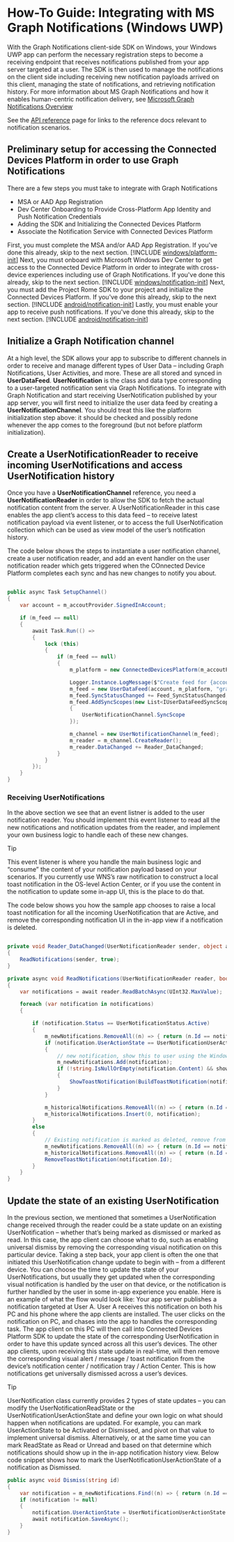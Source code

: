 # How-To Guide: Integrating with MS Graph Notifications (Windows UWP)

With the Graph Notifications client-side SDK on Windows, your Windows UWP app can perform the necessary registration steps to become a receiving endpoint that receives notifications published from your app server targeted at a user. The SDK is then used to manage the notifications on the client side including receiving new notification payloads arrived on this client, managing the state of notifications, and retrieving notification history. For more information about MS Graph Notifications and how it enables human-centric notification delivery, see [Microsoft Graph Notifications Overview](../../index.md)

See the [API reference](../api-reference/index.md) page for links to the reference docs relevant to notification scenarios.

## Preliminary setup for accessing the Connected Devices Platform in order to use Graph Notifications 
There are a few steps you must take to integrate with Graph Notifications
* MSA or AAD App Registration
* Dev Center Onboarding to Provide Cross-Platform App Identity and Push Notification Credentials
* Adding the SDK and Initializing the Connected Devices Platform
* Associate the Notification Service with Connected Devices Platform

First, you must complete the MSA and/or AAD App Registration. If you've done this already, skip to the next section.
[!INCLUDE [windows/platform-init](../../../includes/windows/notifications-app-registration-onboarding.md)]
Next, you must onboard with Microsoft Windows Dev Center to get access to the Connected Device Platform in order to integrate with cross-device experiences including use of Graph Notifications. If you've done this already, skip to the next section.
[!INCLUDE [windows/notification-init](../../../includes/windows/notifications-dev-center-onboarding.md)]
Next, you must add the Project Rome SDK to your project and initialize the Connected Devices Platform. If you've done this already, skip to the next section.
[!INCLUDE [android/notification-init](../../../includes/android/notifications-platfrom-init.md)]
Lastly, you must enable your app to receive push notifications. If you've done this already, skip to the next section.
[!INCLUDE [android/notification-init](../../../includes/android/notifications-notification-init.md)]

## Initialize a Graph Notification channel
At a high level, the SDK allows your app to subscribe to different channels in order to receive and manage different types of User Data – including Graph Notifications, User Activities, and more. These are all stored and synced in **UserDataFeed**. **UserNotification** is the class and data type corresponding to a user-targeted notification sent via Graph Notifications. 
To integrate with Graph Notification and start receiving UserNotification published by your app server, you will first need to initialize the user data feed by creating a **UserNotificationChannel**. You should treat this like the platform initialization step above: it should be checked and possibly redone whenever the app comes to the foreground (but not before platform initialization). 

## Create a UserNotificationReader to receive incoming UserNotifications and access UserNotification history
Once you have a **UserNotificationChannel** reference, you need a **UserNotificationReader** in order to allow the SDK to fetch the actual notification content from the server. A UserNotificationReader in this case enables the app client’s access to this data feed – to receive latest notification payload via event listener, or to access the full UserNotification collection which can be used as view model of the user’s notification history.  

The code below shows the steps to instantiate a user notification channel, create a user notification reader, and add an event handler on the user notification reader which gets triggered when the COnnected Device Platform completes each sync and has new changes to notify you about. 

```C#

public async Task SetupChannel()
{
    var account = m_accoutProvider.SignedInAccount;

    if (m_feed == null)
    {
        await Task.Run(() =>
        {
            lock (this)
            {
                if (m_feed == null)
                {
                    m_platform = new ConnectedDevicesPlatform(m_accoutProvider, this);

                    Logger.Instance.LogMessage($"Create feed for {account.Id} {account.Type}");
                    m_feed = new UserDataFeed(account, m_platform, "graphnotifications.sample.windows.com");
                    m_feed.SyncStatusChanged += Feed_SyncStatusChanged;
                    m_feed.AddSyncScopes(new List<IUserDataFeedSyncScope>
                    {
                        UserNotificationChannel.SyncScope
                    });

                    m_channel = new UserNotificationChannel(m_feed);
                    m_reader = m_channel.CreateReader();
                    m_reader.DataChanged += Reader_DataChanged;
                }
            }
        });
    }
}

```

### Receiving UserNotifications

In the above section we see that an event listner is added to the user notification reader. You should implement this event listener to read all the new notifications and notification updates from the reader, and implement your own business logic to handle each of these new changes. 

> [!TIP] 
> This event listener is where you handle the main business logic and “consume” the content of your notification payload based on your scenarios. If you currently use WNS’s raw notification to construct a local toast notification in the OS-level Action Center, or if you use the content in the notification to update some in-app UI, this is the place to do that. 

The code below shows you how the sample app chooses to raise a local toast notification for all the incoming UserNotification that are Active, and remove the corresponding notification UI in the in-app view if a notification is deleted. 

```C#

private void Reader_DataChanged(UserNotificationReader sender, object args)
{
    ReadNotifications(sender, true);
}

private async void ReadNotifications(UserNotificationReader reader, bool showToast)
{
    var notifications = await reader.ReadBatchAsync(UInt32.MaxValue);

    foreach (var notification in notifications)
    {

        if (notification.Status == UserNotificationStatus.Active)
        {
            m_newNotifications.RemoveAll((n) => { return (n.Id == notification.Id); });
            if (notification.UserActionState == UserNotificationUserActionState.NoInteraction)
            {
                // new notification, show this to user using the Windows local toast notification APIs
                m_newNotifications.Add(notification);
                if (!string.IsNullOrEmpty(notification.Content) && showToast)
                {
                    ShowToastNotification(BuildToastNotification(notification.Id, notification.Content));
                }
            }

            m_historicalNotifications.RemoveAll((n) => { return (n.Id == notification.Id); });
            m_historicalNotifications.Insert(0, notification);
        }
        else
        {
            // Existing notification is marked as deleted, remove from display
            m_newNotifications.RemoveAll((n) => { return (n.Id == notification.Id); });
            m_historicalNotifications.RemoveAll((n) => { return (n.Id == notification.Id); });
            RemoveToastNotification(notification.Id);
        }
    }
}

```
## Update the state of an existing UserNotification
In the previous section, we mentioned that sometimes a UserNotification change received through the reader could be a state update on an existing UserNotification – whether that’s being marked as dismissed or marked as read. In this case, the app client can choose what to do, such as enabling universal dismiss by removing the corresponding visual notification on this particular device. 
Taking a step back, your app client is often the one that initiated this UserNotification change update to begin with – from a different device. You can choose the time to update the state of your UserNotifications, but usually they get updated when the corresponding visual notification is handled by the user on that device, or the notification is further handled by the user in some in-app experience you enable. 
Here is an example of what the flow would look like:
Your app server publishes a notification targeted at User A. User A receives this notification on both his PC and his phone where the app clients are installed. The user clicks on the notification on PC, and chases into the app to handles the corresponding task. The app client on this PC will then call into Connected Devices Platform SDK to update the state of the corresponding UserNotification in order to have this update synced across all this user’s devices. The other app clients, upon receiving this state update in real-time, will then remove the corresponding visual alert / message / toast notification from the device’s notification center / notification tray / Action Center. This is how notifications get universally dismissed across a user’s devices. 

> [!TIP] 
> UserNotification class currently provides 2 types of state updates – you can modify the UserNotificationReadState or the UserNotificationUserActionState and define your own logic on what should happen when notifications are updated. For example, you can mark UserActionState to be Activated or Dismissed, and pivot on that value to implement universal dismiss. Alternatively, or at the same time you can mark ReadState as Read or Unread and based on that determine which notifications should show up in the in-app notification history view. 
Below code snippet shows how to mark the UserNotificationUserActionState of a notification as Dismissed.

```C#
public async void Dismiss(string id)
{
    var notification = m_newNotifications.Find((n) => { return (n.Id == id); });
    if (notification != null)
    {
        notification.UserActionState = UserNotificationUserActionState.Dismissed;
        await notification.SaveAsync();
    }
}

```
